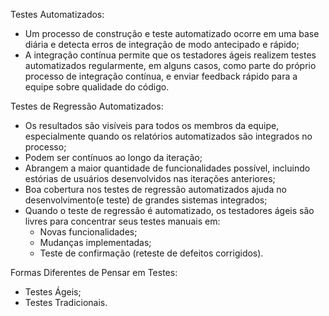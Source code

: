 Testes Automatizados:
- Um processo de construção e teste automatizado ocorre em uma base diária e detecta erros de integração de modo antecipado e rápido;
- A integração contínua permite que os testadores ágeis realizem testes automatizados regularmente, em alguns casos, como parte do próprio processo de integração contínua, e enviar feedback rápido para a equipe sobre qualidade do código.

Testes de Regressão Automatizados:
- Os resultados são visíveis para todos os membros da equipe, especialmente quando os relatórios automatizados são integrados no processo;
- Podem ser contínuos ao longo da iteração;
- Abrangem a maior quantidade de funcionalidades possível, incluindo estórias de usuários desenvolvidos nas iterações anteriores;
- Boa cobertura nos testes de regressão automatizados ajuda no desenvolvimento(e teste) de grandes sistemas integrados;
- Quando o teste de regressão é automatizado, os testadores ágeis são livres para concentrar seus testes manuais em:
    - Novas funcionalidades;
    - Mudanças implementadas;
    - Teste de confirmação (reteste de defeitos corrigidos).

Formas Diferentes de Pensar em Testes:
- Testes Ágeis;
- Testes Tradicionais.
